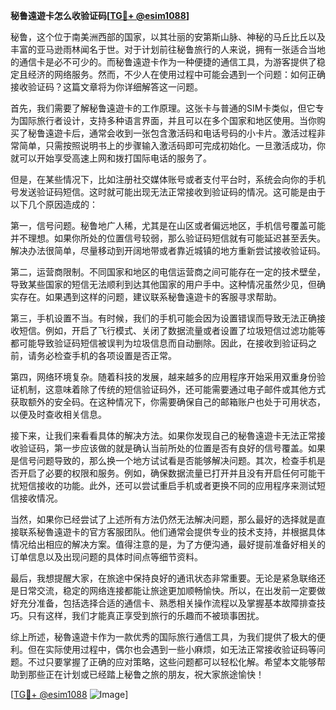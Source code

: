 **秘鲁遠遊卡怎么收验证码[[TG💪+ @esim1088](https://t.me/s/esim1088)]**

秘鲁，这个位于南美洲西部的国家，以其壮丽的安第斯山脉、神秘的马丘比丘以及丰富的亚马逊雨林闻名于世。对于计划前往秘鲁旅行的人来说，拥有一张适合当地的通信卡是必不可少的。而秘鲁遠遊卡作为一种便捷的通信工具，为游客提供了稳定且经济的网络服务。然而，不少人在使用过程中可能会遇到一个问题：如何正确接收验证码？这篇文章将为你详细解答这一问题。

首先，我们需要了解秘鲁遠遊卡的工作原理。这张卡与普通的SIM卡类似，但它专为国际旅行者设计，支持多种语言界面，并且可以在多个国家和地区使用。当你购买了秘鲁遠遊卡后，通常会收到一张包含激活码和电话号码的小卡片。激活过程非常简单，只需按照说明书上的步骤输入激活码即可完成初始化。一旦激活成功，你就可以开始享受高速上网和拨打国际电话的服务了。

但是，在某些情况下，比如注册社交媒体账号或者支付平台时，系统会向你的手机号发送验证码短信。这时就可能出现无法正常接收到验证码的情况。这可能是由于以下几个原因造成的：

第一，信号问题。秘鲁地广人稀，尤其是在山区或者偏远地区，手机信号覆盖可能并不理想。如果你所处的位置信号较弱，那么验证码短信就有可能延迟甚至丢失。解决办法很简单，尽量移动到开阔地带或者靠近城镇的地方重新尝试接收验证码。

第二，运营商限制。不同国家和地区的电信运营商之间可能存在一定的技术壁垒，导致某些国家的短信无法顺利到达其他国家的用户手中。这种情况虽然少见，但确实存在。如果遇到这样的问题，建议联系秘鲁遠遊卡的客服寻求帮助。

第三，手机设置不当。有时候，我们的手机可能会因为设置错误而导致无法正确接收短信。例如，开启了飞行模式、关闭了数据流量或者设置了垃圾短信过滤功能等都可能导致验证码短信被误判为垃圾信息而自动删除。因此，在接收到验证码之前，请务必检查手机的各项设置是否正常。

第四，网络环境复杂。随着科技的发展，越来越多的应用程序开始采用双重身份验证机制，这意味着除了传统的短信验证码外，还可能需要通过电子邮件或其他方式获取额外的安全码。在这种情况下，你需要确保自己的邮箱账户也处于可用状态，以便及时查收相关信息。

接下来，让我们来看看具体的解决方法。如果你发现自己的秘魯遠遊卡无法正常接收验证码，第一步应该做的就是确认当前所处的位置是否有良好的信号覆盖。如果是信号问题导致的，那么换一个地方试试看是否能够解决问题。其次，检查手机是否开启了必要的权限和服务。例如，确保数据流量已打开并且没有开启任何可能干扰短信接收的功能。此外，还可以尝试重启手机或者更换不同的应用程序来测试短信接收情况。

当然，如果你已经尝试了上述所有方法仍然无法解决问题，那么最好的选择就是直接联系秘魯遠遊卡的官方客服团队。他们通常会提供专业的技术支持，并根据具体情况给出相应的解决方案。值得注意的是，为了方便沟通，最好提前准备好相关的订单信息以及出现问题的具体时间点等细节资料。

最后，我想提醒大家，在旅途中保持良好的通讯状态非常重要。无论是紧急联络还是日常交流，稳定的网络连接都能让旅途更加顺畅愉快。所以，在出发前一定要做好充分准备，包括选择合适的通信卡、熟悉相关操作流程以及掌握基本故障排查技巧。只有这样，我们才能真正享受到旅行的乐趣而不被琐事困扰。

综上所述，秘魯遠遊卡作为一款优秀的国际旅行通信工具，为我们提供了极大的便利。但在实际使用过程中，偶尔也会遇到一些小麻烦，如无法正常接收验证码等问题。不过只要掌握了正确的应对策略，这些问题都可以轻松化解。希望本文能够帮助到那些正在计划或已经踏上秘鲁之旅的朋友，祝大家旅途愉快！

[[TG💪+ @esim1088](https://t.me/s/esim1088) ![Image](https://i.postimg.cc/4NQfJmqS/Snipaste-2025-05-13-00-14-12.png)]